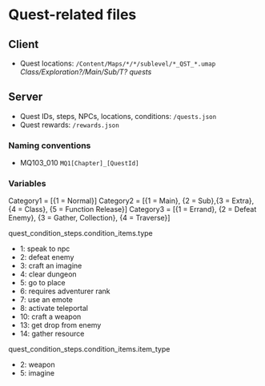 # Quest-related files

## Client
- Quest locations: `/Content/Maps/*/*/sublevel/*_QST_*.umap` *Class/Exploration?/Main/Sub/T? quests*

## Server
- Quest IDs, steps, NPCs, locations, conditions: `/quests.json`
- Quest rewards: `/rewards.json`

### Naming conventions
- MQ103_010 `MQ1[Chapter]_[QuestId]`

### Variables
Category1 = [{1 = Normal}]
Category2 = [{1 = Main}, {2 = Sub},{3 = Extra}, {4 = Class}, {5 = Function Release}]
Category3 = [{1 = Errand}, {2 = Defeat Enemy}, {3 = Gather, Collection}, {4 = Traverse}] 

quest_condition_steps.condition_items.type
- 1: speak to npc
- 2: defeat enemy
- 3: craft an imagine
- 4: clear dungeon
- 5: go to place
- 6: requires adventurer rank
- 7: use an emote
- 8: activate teleportal
- 10: craft a weapon
- 13: get drop from enemy
- 14: gather resource

quest_condition_steps.condition_items.item_type
- 2: weapon
- 5: imagine
